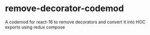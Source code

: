 # remove-decorator-codemod
A codemod for react-16 to remove decorators and convert it into HOC exports using redux compose
